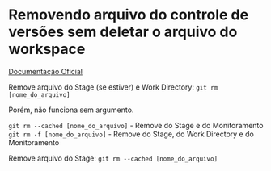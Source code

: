 # Removendo arquivo do controle de versões sem deletar o arquivo do workspace

[Documentação Oficial](https://git-scm.com/docs/git-rm/pt_BR)


Remove arquivo do Stage (se estiver) e Work Directory:  `git rm [nome_do_arquivo]`

Porém, não funciona sem argumento.

`git rm --cached [nome_do_arquivo]`     - Remove do Stage e do Monitoramento
`git rm -f [nome_do_arquivo]`           - Remove do Stage, do Work Directory e do Monitoramento

Remove arquivo do Stage: `git rm --cached [nome_do_arquivo]`
